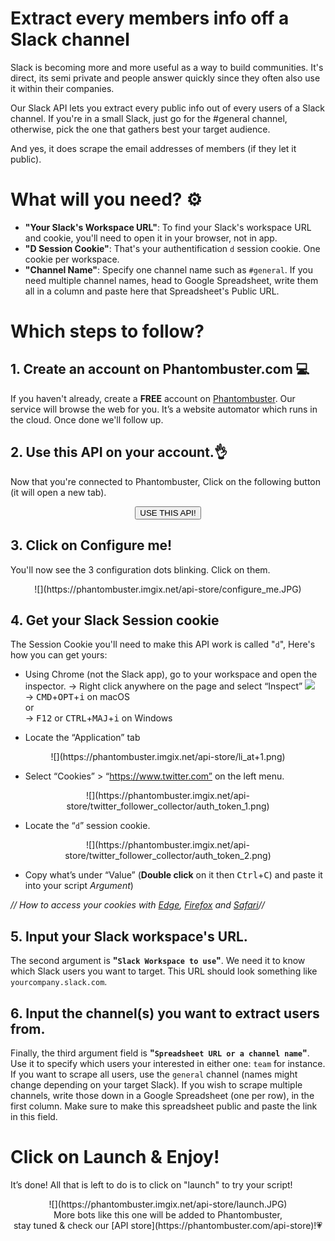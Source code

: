 # Extract every members info off a Slack channel

Slack is becoming more and more useful as a way to build communities. It's direct, its semi private and people answer quickly since they often also use it within their companies. 

Our Slack API lets you extract every public info out of every users of a Slack channel. If you're in a small Slack, just go for the #general channel, otherwise, pick the one that gathers best your target audience.

And yes, it does scrape the email addresses of members (if they let it public).

# What will you need? ⚙️ 
- **"Your Slack's Workspace URL"**: To find your Slack's workspace URL and cookie, you'll need to open it in your browser, not in app.
- **"D Session Cookie"**: That's your authentification `d` session cookie. One cookie per workspace.
- **"Channel Name"**: Specify one channel name such as `#general`. If you need multiple channel names, head to Google Spreadsheet, write them all in a column and paste here that Spreadsheet's Public URL.

# Which steps to follow?
## 1. Create an account on Phantombuster.com 💻
If you haven't already, create a **FREE** account on [Phantombuster](https://phantombuster.com/register). Our service will browse the web for you. It’s a website automator which runs in the cloud. Once done we'll follow up.

## 2. Use this API on your account.👌
Now that you're connected to Phantombuster, Click on the following button (it will open a new tab).

<center><button type="button" class="btn btn-warning callToAction" onclick="useThisApi()">USE THIS API!</button></center>

## 3. Click on Configure me!
You'll now see the 3 configuration dots blinking. Click on them.

<center>![](https://phantombuster.imgix.net/api-store/configure_me.JPG)</center>

## 4. Get your Slack Session cookie 
The Session Cookie you'll need to make this API work is called "`d`",
Here's how you can get yours:

* Using Chrome (not the Slack app), go to your workspace and open the inspector.
→ Right click anywhere on the page and select “Inspect” ![](https://phantombuster.imgix.net/api-store/Inspect+browser.png)  
→ <kbd>CMD</kbd>+<kbd>OPT</kbd>+<kbd>i</kbd> on macOS  
or  
→ <kbd>F12</kbd> or <kbd>CTRL</kbd>+<kbd>MAJ</kbd>+<kbd>i</kbd> on Windows

* Locate the “Application” tab

<center>![](https://phantombuster.imgix.net/api-store/li_at+1.png)</center>

* Select “Cookies” > “https://www.twitter.com” on the left menu.

<center>![](https://phantombuster.imgix.net/api-store/twitter_follower_collector/auth_token_1.png)</center>

* Locate the “`d`” session cookie.

<center>![](https://phantombuster.imgix.net/api-store/twitter_follower_collector/auth_token_2.png)</center/>

* Copy what’s under “Value” (**Double click** on it then <kbd>Ctrl</kbd>+<kbd>C</kbd>) and paste it into your script _Argument_)

_// How to access your cookies with <a href="https://docs.microsoft.com/en-us/microsoft-edge/devtools-guide/debugger/cookies" target="_blank">Edge</a>, <a href="https://developer.mozilla.org/en-US/docs/Tools/Storage_Inspector" target="_blank">Firefox</a> and <a href="https://www.macobserver.com/tmo/article/see_full_cookie_details_in_safari_5.1" target="_blank">Safari</a>//_

## 5. Input your Slack workspace's URL.
The second argument is **"`Slack Workspace to use`"**. We need it to know which Slack users you want to target.
This URL should look something like `yourcompany.slack.com`.

## 6. Input the channel(s) you want to extract users from.
Finally, the third argument field is **"`Spreadsheet URL or a channel name`"**. Use it to specify which users your interested in either one: `team` for instance. 
If you want to scrape all users, use the `general` channel (names might change depending on your target Slack).
If you wish to scrape multiple channels, write those down in a Google Spreadsheet (one per row), in the first column. Make sure to make this spreadsheet public and paste the link in this field.


# Click on Launch & Enjoy!
It’s done! All that is left to do is to click on "launch" to try your script!
<center>![](https://phantombuster.imgix.net/api-store/launch.JPG)</center>

<center>More bots like this one will be added to Phantombuster,</center>
<center>stay tuned & check our [API store](https://phantombuster.com/api-store)!💗</center>
